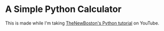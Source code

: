 # A Simple Python Calculator

This is made while I'm taking [TheNewBoston's Python tutorial](https://www.youtube.com/playlist?list=PL6gx4Cwl9DGAcbMi1sH6oAMk4JHw91mC_) on YouTube.
